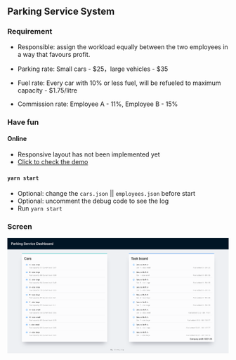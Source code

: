 ## Parking Service System

### Requirement

- Responsible: assign the workload equally between the two employees in a way that favours profit.

- Parking rate: Small cars - $25，large vehicles - $35
- Fuel rate: Every car with 10% or less fuel, will be refueled to maximum capacity - $1.75/litre
- Commission rate: Employee A - 11%, Employee B - 15%

### Have fun

#### Online

- Responsive layout has not been implemented yet
- [Click to check the demo](https://max-profit-assign-task.vercel.app/)

#### `yarn start`

- Optional: change the `cars.json` || `employees.json` before start
- Optional: uncomment the debug code to see the log
- Run `yarn start`

### Screen

![screen capture](./public/parkingSystem.png)
